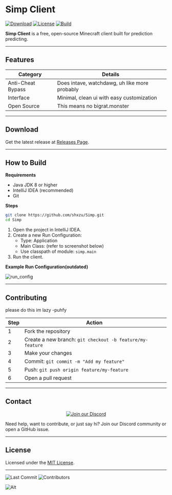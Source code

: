 # Simp Client

[![Download](https://img.shields.io/github/v/release/shxzu/Simp?style=for-the-badge)](https://github.com/shxzu/Simp/releases)
[![License](https://img.shields.io/github/license/shxzu/Simp?style=for-the-badge)](LICENSE)
[![Build](https://img.shields.io/badge/build-passing-brightgreen?style=for-the-badge)](https://github.com/shxzu/Simp)

**Simp Client** is a free, open-source Minecraft client built for prediction predicting.

---

## Features

| Category                | Details                                                                 |
|------------------------|-------------------------------------------------------------------------|
| Anti-Cheat Bypass      | Does intave, watchdawg, uh like more probably                           |
| Interface              | Minimal, clean ui with easy customization                               |
| Open Source            | This means no bigrat.monster                                            |

---

## Download

Get the latest release at [Releases Page](https://github.com/shxzu/Simp/releases).

---

## How to Build

**Requirements**

- Java JDK 8 or higher
- IntelliJ IDEA (recommended)
- Git

**Steps**

```bash
git clone https://github.com/shxzu/Simp.git
cd Simp
```

1. Open the project in IntelliJ IDEA.
2. Create a new Run Configuration:
   - Type: Application
   - Main Class: (refer to screenshot below)
   - Use classpath of module: `simp.main`
3. Run the client.

**Example Run Configuration(outdated)**

![run_config](https://github.com/AbyssClient/GradleMCPBase/assets/170053471/c52c81f5-d339-434b-9220-290cf5a5e019)

---

## Contributing

please do this im lazy -puhfy

| Step | Action |
|------|--------|
| 1    | Fork the repository |
| 2    | Create a new branch: `git checkout -b feature/my-feature` |
| 3    | Make your changes |
| 4    | Commit: `git commit -m "Add my feature"` |
| 5    | Push: `git push origin feature/my-feature` |
| 6    | Open a pull request |

---

## Contact

<p align="center">
  <a href="https://discord.gg/YjU9Za5WVv">
    <img src="https://img.shields.io/discord/123456789012345678?color=5865F2&label=Join%20Discord&logo=discord&logoColor=white&style=for-the-badge" alt="Join our Discord" />
  </a>
</p>

Need help, want to contribute, or just say hi? Join our Discord community or open a GitHub issue.

---

## License

Licensed under the [MIT License](LICENSE).

---

![Last Commit](https://img.shields.io/github/last-commit/shxzu/Simp)
![Contributors](https://img.shields.io/github/contributors/shxzu/Simp)

![Alt](https://repobeats.axiom.co/api/embed/b2ed272e1429e6f0f6fe07b3047e737f32073590.svg "Repobeats analytics image")
